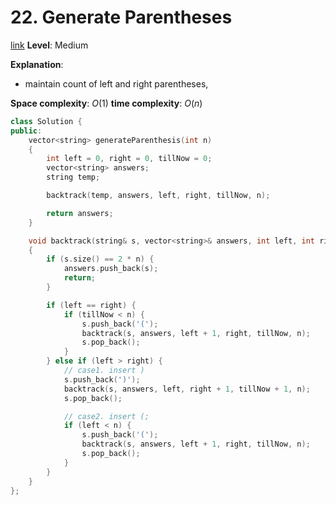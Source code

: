 # 22. Generate Parentheses

[link](https://leetcode.com/problems/generate-parentheses/)
**Level**: Medium

**Explanation**:

- maintain count of left and right parentheses,

**Space complexity**: $O(1)$
**time complexity**: $O(n)$

```cpp
class Solution {
public:
    vector<string> generateParenthesis(int n)
    {
        int left = 0, right = 0, tillNow = 0;
        vector<string> answers;
        string temp;

        backtrack(temp, answers, left, right, tillNow, n);

        return answers;
    }

    void backtrack(string& s, vector<string>& answers, int left, int right, int tillNow, int n)
    {
        if (s.size() == 2 * n) {
            answers.push_back(s);
            return;
        }

        if (left == right) {
            if (tillNow < n) {
                s.push_back('(');
                backtrack(s, answers, left + 1, right, tillNow, n);
                s.pop_back();
            }
        } else if (left > right) {
            // case1. insert )
            s.push_back(')');
            backtrack(s, answers, left, right + 1, tillNow + 1, n);
            s.pop_back();

            // case2. insert (;
            if (left < n) {
                s.push_back('(');
                backtrack(s, answers, left + 1, right, tillNow, n);
                s.pop_back();
            }
        }
    }
};
```
